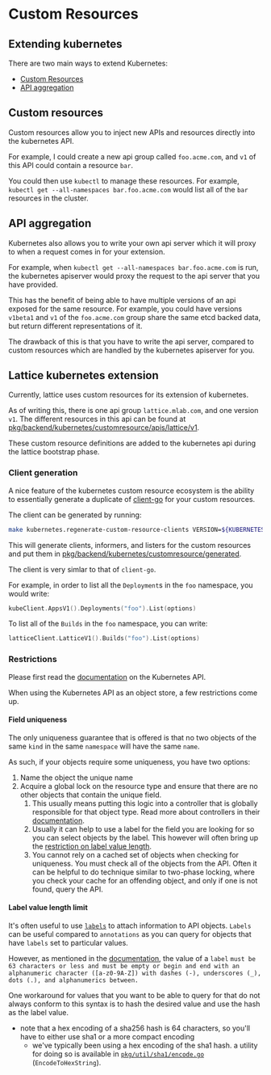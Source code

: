 # Custom Resources

## Extending kubernetes
There are two main ways to extend Kubernetes:
- [Custom Resources](https://kubernetes.io/docs/concepts/api-extension/custom-resources/)
- [API aggregation](https://kubernetes.io/docs/concepts/api-extension/apiserver-aggregation/)

## Custom resources
Custom resources allow you to inject new APIs and resources directly into the kubernetes API.

For example, I could create a new api group called `foo.acme.com`, and `v1` of this API could contain a resource `bar`.

You could then use `kubectl` to manage these resources. For example, `kubectl get --all-namespaces bar.foo.acme.com` would list all of the `bar` resources in the cluster.

## API aggregation
Kubernetes also allows you to write your own api server which it will proxy to when a request comes in for your extension.

For example, when `kubectl get --all-namespaces bar.foo.acme.com` is run, the kubernetes apiserver would proxy the request to the api server that you have provided.

This has the benefit of being able to have multiple versions of an api exposed for the same resource. For example, you could have versions `v1beta1` and `v1` of the `foo.acme.com` group share the same etcd backed data, but return different representations of it.

The drawback of this is that you have to write the api server, compared to custom resources which are handled by the kubernetes apiserver for you.

## Lattice kubernetes extension
Currently, lattice uses custom resources for its extension of kubernetes.

As of writing this, there is one api group `lattice.mlab.com`, and one version `v1`. The different resources in this api can be found at [pkg/backend/kubernetes/customresource/apis/lattice/v1](../../../../pkg/backend/kubernetes/customresource/apis/lattice/v1).

These custom resource definitions are added to the kubernetes api during the lattice bootstrap phase.

### Client generation
A nice feature of the kubernetes custom resource ecosystem is the ability to essentially generate a duplicate of [client-go](https://godoc.org/k8s.io/client-go) for your custom resources.

The client can be generated by running:

```bash
make kubernetes.regenerate-custom-resource-clients VERSION=${KUBERNETES_VERSION}
```

This will generate clients, informers, and listers for the custom resources and put them in [pkg/backend/kubernetes/customresource/generated](../../../../pkg/backend/kubernetes/customresource/generated).

The client is very simlar to that of `client-go`.

For example, in order to list all the `Deployment`s in the `foo` namespace, you would write:

```go
kubeClient.AppsV1().Deployments("foo").List(options)
```

To list all of the `Builds` in the `foo` namespace, you can write:

```go
latticeClient.LatticeV1().Builds("foo").List(options)
```

### Restrictions

Please first read the [documentation](kube-api.md) on the Kubernetes API.

When using the Kubernetes API as an object store, a few restrictions come up.

#### Field uniqueness

The only uniqueness guarantee that is offered is that no two objects of the same `kind` in the same `namespace` will have the same `name`.

As such, if your objects require some uniqueness, you have two options:

1. Name the object the unique name
2. Acquire a global lock on the resource type and ensure that there are no other objects that contain the unique field.
    1. This usually means putting this logic into a controller that is globally responsible for that object type. Read more about controllers in their [documentation](controllers.md).
    2. Usually it can help to use a label for the field you are looking for so you can select objects by the label. This however will often bring up the [restriction on label value length](#label-value-length-limit).
    3. You cannot rely on a cached set of objects when checking for uniqueness. You must check all of the objects from the API. Often it can be helpful to do technique similar to two-phase locking, where you check your cache for an offending object, and only if one is not found, query the API.
 
#### Label value length limit

It's often useful to use [`labels`](https://kubernetes.io/docs/concepts/overview/working-with-objects/labels/) to attach information to API objects. `Labels` can be useful compared to `annotations` as you can query for objects that have `labels` set to particular values.

However, as mentioned in the [documentation](https://kubernetes.io/docs/concepts/overview/working-with-objects/labels/#syntax-and-character-set), the value of a `label` `must be 63 characters or less and must be empty or begin and end with an alphanumeric character ([a-z0-9A-Z]) with dashes (-), underscores (_), dots (.), and alphanumerics between.`

One workaround for values that you want to be able to query for that do not always conform to this syntax is to hash the desired value and use the hash as the label value.
- note that a hex encoding of a sha256 hash is 64 characters, so you'll have to either use sha1 or a more compact encoding
  - we've typically been using a hex encoding of the sha1 hash. a utility for doing so is available in [`pkg/util/sha1/encode.go`](../../../../pkg/util/sha1/encode.go) (`EncodeToHexString`).
